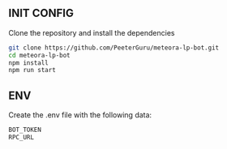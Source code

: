 ## INIT CONFIG

Clone the repository and install the dependencies

```bash
git clone https://github.com/PeeterGuru/meteora-lp-bot.git
cd meteora-lp-bot
npm install
npm run start
```

## ENV

Create the .env file with the following data:

```bash
BOT_TOKEN
RPC_URL
```
